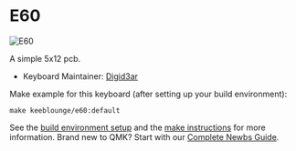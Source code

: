 # E60

![E60](https://i.imgur.com/3IYT8Ne.jpg)

A simple 5x12 pcb.

* Keyboard Maintainer: [Digid3ar](https://github.com/DigiD3ar)

Make example for this keyboard (after setting up your build environment):

    make keeblounge/e60:default

See the [build environment setup](https://docs.qmk.fm/#/getting_started_build_tools) and the [make instructions](https://docs.qmk.fm/#/getting_started_make_guide) for more information. Brand new to QMK? Start with our [Complete Newbs Guide](https://docs.qmk.fm/#/newbs).

